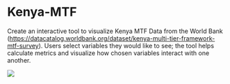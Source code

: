 # Kenya-MTF

Create an interactive tool to visualize Kenya MTF Data from the World Bank (https://datacatalog.worldbank.org/dataset/kenya-multi-tier-framework-mtf-survey).
Users select variables they would like to see; the tool helps calculate metrics and visualize how chosen variables interact with one another.

![](https://media.giphy.com/media/VV6V7JMP9mz74FU4Me/giphy.gif)
